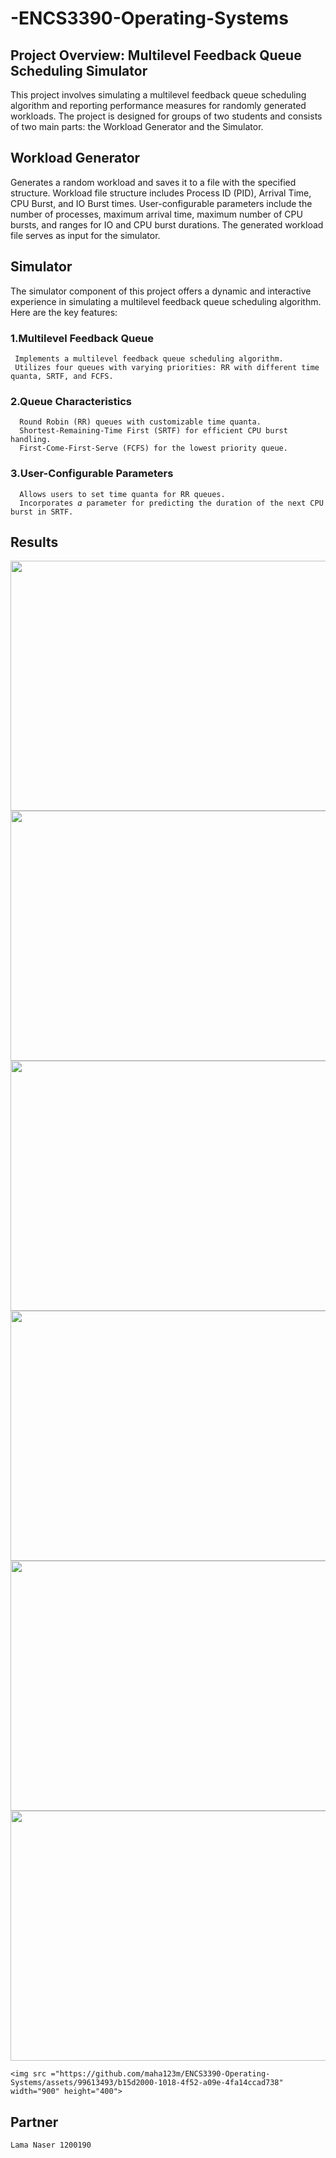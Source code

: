 # -ENCS3390-Operating-Systems
## Project Overview: Multilevel Feedback Queue Scheduling Simulator

This project involves simulating a multilevel feedback queue scheduling algorithm and reporting performance 
measures for randomly generated workloads. The project is designed for groups of two students and consists 
of two main parts: the Workload Generator and the Simulator.

## Workload Generator
Generates a random workload and saves it to a file with the specified structure.
Workload file structure includes Process ID (PID), Arrival Time, CPU Burst, and IO Burst times.
User-configurable parameters include the number of processes, maximum arrival time, maximum number of CPU bursts, and ranges for IO and CPU burst durations.
The generated workload file serves as input for the simulator. 

## Simulator
  The simulator component of this project offers a dynamic and interactive experience in simulating 
  a multilevel feedback queue scheduling algorithm. Here are the key features:

### 1.Multilevel Feedback Queue
     Implements a multilevel feedback queue scheduling algorithm.
     Utilizes four queues with varying priorities: RR with different time quanta, SRTF, and FCFS.
   
### 2.Queue Characteristics
      Round Robin (RR) queues with customizable time quanta.
      Shortest-Remaining-Time First (SRTF) for efficient CPU burst handling.
      First-Come-First-Serve (FCFS) for the lowest priority queue.
      
### 3.User-Configurable Parameters
      Allows users to set time quanta for RR queues.
      Incorporates 𝛼 parameter for predicting the duration of the next CPU burst in SRTF.

## Results 

<div>
  <img src ="https://github.com/maha123m/ENCS3390-Operating-Systems/assets/99613493/e0a406ab-f8ac-4637-9124-e508d0ec9a4e" width="900" height="400"> 
  

  <img src ="https://github.com/maha123m/ENCS3390-Operating-Systems/assets/99613493/be1cc3dc-4d7f-462d-a4f2-b8f97afea249" width="900" height="400"> 
  

  <img src ="https://github.com/maha123m/ENCS3390-Operating-Systems/assets/99613493/cd838d56-3bc6-466b-884d-32fe34a203db" width="900" height="400">  
  

  <img src ="https://github.com/maha123m/ENCS3390-Operating-Systems/assets/99613493/24facdfd-e9a2-41e6-aff7-eb9d83dc70f3" width="900" height="400"> 

  
  <img src ="https://github.com/maha123m/ENCS3390-Operating-Systems/assets/99613493/0e293512-be4e-49d2-92ad-49385e4bd4f1" width="900" height="400"> 
  

   <img src ="https://github.com/maha123m/ENCS3390-Operating-Systems/assets/99613493/c89d8bd2-00c9-4362-a6fe-2a45dabfbabd" width="900" height="400"> 
   

    <img src ="https://github.com/maha123m/ENCS3390-Operating-Systems/assets/99613493/b15d2000-1018-4f52-a09e-4fa14ccad738" width="900" height="400"> 

  

   
</div>





## Partner 
    Lama Naser 1200190 

  
